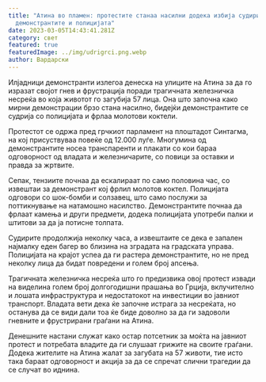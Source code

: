 ```yaml
---
title: "Атина во пламен: протестите станаа насилни додека избија судири меѓу
  демонстрантите и полицијата"
date: 2023-03-05T14:43:41.281Z
category: свет
featured: true
featuredImage: ../img/udrigrci.png.webp
author: Вардарски
---
```


Илјадници демонстранти излегоа денеска на улиците на Атина за да го изразат својот гнев и фрустрација поради трагичната железничка несреќа во која животот го загубија 57 лица. Она што започна како мирни демонстрации брзо стана насилно, бидејќи демонстрантите се судрија со полицијата и фрлаа молотови коктели.

Протестот се одржа пред грчкиот парламент на плоштадот Синтагма, на кој присуствуваа повеќе од 12.000 луѓе. Многумина од демонстрантите носеа транспаренти и плакати со кои бараа одговорност од владата и железничарите, со повици за оставки и правда за жртвите.

Сепак, тензиите почнаа да ескалираат по само половина час, со извештаи за демонстрант кој фрлил молотов коктел. Полицијата одговори со шок-бомби и солзавец, што само послужи за поттикнување на натамошно насилство. Демонстрантите почнаа да фрлаат камења и други предмети, додека полицијата употреби палки и штитови за да ја потисне толпата.

Судирите продолжија неколку часа, а извештаите се дека е запален најмалку еден багер во близина на зградата на градската управа. Полицијата на крајот успеа да ги растера демонстрантите, но не пред неколку лица да бидат повредени и голем број апсења.

Трагичната железничка несреќа што го предизвика овој протест извади на виделина голем број долгогодишни прашања во Грција, вклучително и лошата инфраструктура и недостатокот на инвестиции во јавниот транспорт. Владата вети дека ќе започне истрага за несреќата, но останува да се види дали тоа ќе биде доволно за да ги задоволи гневните и фрустрирани граѓани на Атина.

Денешните настани служат како остар потсетник за моќта на јавниот протест и потребата владите да ги слушаат грижите на своите граѓани. Додека жителите на Атина жалат за загубата на 57 животи, тие исто така бараат одговорност и акција за да се спречат слични трагедии да се случат во иднина.

